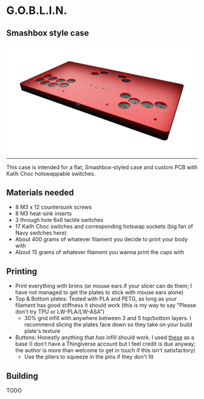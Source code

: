 # G.O.B.L.I.N.
## Smashbox style case

![A freshly escaped Snotling](../img/goblin.png)

---

This case is intended for a flat, Smashbox-styled case and custom PCB with Kailh Choc hotswappable switches.

## Materials needed

- 8 M3 x 12 countersunk screws
- 8 M3 heat-sink inserts
- 3 through hole 6x6 tactile switches
- 17 Kailh Choc switches and corresponding hotswap sockets (big fan of Navy switches here)
- About 400 grams of whatever filament you decide to print your body with
- About 15 grams of whatever filament you wanna print the caps with

## Printing

- Print everything with brims (or mouse ears if your slicer can do them; I have not managed to get the plates to stick with mouse ears alone)
- Top & Bottom plates: Tested with PLA and PETG, as long as your filament has good stiffness it should work (this is my way to say "Please don't try TPU or LW-PLA/LW-ASA")
  - 30% grid infill with anywhere between 3 and 5 top/bottom layers. I recommend slicing the plates face down so they take on your build plate's texture
- Buttons: Honestly anything that *has* infill should work. I used [these](https://www.thingiverse.com/thing:5368051) as a base (I don't have a Thingiverse account but I feel credit is due anyway; the author is more than welcome to get in touch if this isn't satisfactory)
	- Use the pliers to squeeze in the pins if they don't fit

## Building

TODO